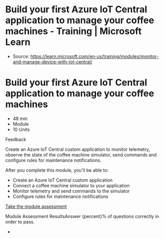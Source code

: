 # Build your first Azure IoT Central application to manage your coffee machines - Training | Microsoft Learn

* Source: <https://learn.microsoft.com/en-us/training/modules/monitor-and-manage-device-with-iot-central/>

# Build your first Azure IoT Central application to manage your coffee machines

* 48 min
* Module
* 10 Units

Feedback

Create an Azure IoT Central custom application to monitor telemetry, observe the state of the coffee machine simulator, send commands and configure rules for maintenance notifications.

After you complete this module, you'll be able to:

* Create an Azure IoT Central custom application
* Connect a coffee machine simulator to your application
* Monitor telemetry and send commands to the simulator
* Configure rules for maintenance notifications

[Take the module assessment](https://learn.microsoft.com/en-us/training/modules/monitor-and-manage-device-with-iot-central/)

Module Assessment ResultsAnswer {percent}% of questions correctly in order to pass.

*
